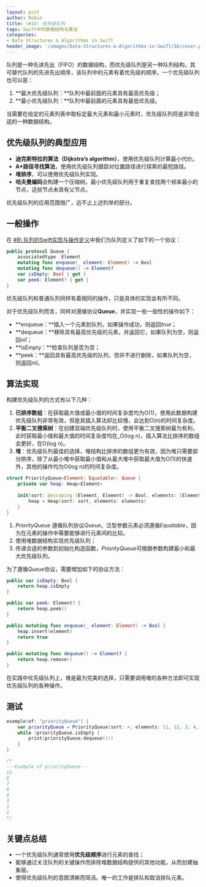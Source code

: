 ```yaml
---
layout: post
author: Robin
title: \#16\ 优先级队列
tags: Swift中的数据结构与算法
categories:
- Data Structures & Algorithms in Swift
header_image: '/images/Data-Structures-&-Algorithms-in-Swift/16/cover.png'
---
```


队列是一种先进先出（FIFO）的数据结构，而优先级队列是另一种队列结构，其可替代队列的先进先出顺序，该队列中的元素有着优先级的顺序。一个优先级队列也可以是：

1. **最大优先级队列：**队列中最前面的元素具有最高优先级；
2. **最小优先级队列：**队列中最前面的元素具有最低优先级。

当需要在给定的元素列表中取标定最大元素和最小元素时，优先级队列将是非常合适的一种数据结构。

## 优先级队列的典型应用

* **迪克斯特拉的算法（Dijkstra’s algorithm）**，使用优先级队列计算最小代价。
* **A\*路径寻找算法**，使用优先级队列跟踪对位置路径进行探索的最短路径。
* **堆排序**，可以使用优先级队列实现。
* **哈夫曼编码**会构建一个压缩树。最小优先级队列用于重复查找两个频率最小的节点，这些节点未具有父节点。

优先级队列的应用范围很广，远不止上述列举的部分。

## 一般操作

在 [\#8\\ 队列的Swift实现与操作定义](https://robinchao.github.io/Data-Structures-&-Algorithms-in-Swift-08/)中我们为队列定义了如下的一个协议：

```swift
public protocol Queue {
    associatedtype  Element
    mutating func enqueue(_ element: Element) -> Bool
    mutating func dequeue() -> Element?
    var isEmpty: Bool { get }
    var peek: Element? { get }
}
```

优先级队列和普通队列同样有着相同的操作，只是具体的实现会有所不同。

对于优先级队列而言，同样对遵循协议**Queue**，并实现一些一般性的操作如下：

* **enqueue：**插入一个元素到队列，如果操作成功，则返回*true*；
* **dequeue：**移除具有最高优先级的元素，并返回它，如果队列为空，则返回*nil*；
* **isEmpty：**检查队列是否为空；
* **peek：**返回具有最高优先级的队列，但并不进行删除，如果队列为空，则返回*nil*。

## 算法实现

构建优先级队列的方式有以下几种：

1. **已排序数组**：在获取最大值或最小值的时间复杂度均为O(1)，使用此数据构建优先级队列非常有效，但是其插入算法却比较慢，会达到O(n)的时间复杂度。
2. **平衡二叉搜索树**：在创建双端优先级队列时，使用平衡二叉搜索树最为有利，此时获取最小值和最大值的时间复杂度均在_O(log n)，插入算法比排序的数组会更好，在O(log n)。
3. **堆**：优先级队列最佳的选择，堆结构比排序的数组更为有效，因为堆只需要部分排序，除了从最小堆中获取最小值和从最大堆中获取最大值为O(1)的快速外，其他的操作均为O(log n)的时间复杂度。

```swift
struct PriorityQueue<Element: Equatable>: Queue {
    private var heap: Heap<Element>
    
    init(sort: @escaping (Element, Element) -> Bool, elements: [Element] = []) {
        heap = Heap(sort: sort, elements: elements)
    }
}
```

1. *PriorityQueue* 遵循队列协议*Queue*。泛型参数元素必须遵循*Equatable*，因为在元素的操作中需要能够进行元素间的比较。
2. 使用堆数据结构实现优先级队列；
3. 传递合适的参数到初始化构造函数，*PriorityQueue*可根据参数构建最小和最大优先级队列。

为了遵循*Queue*协议，需要增加如下的协议方法：

```swift
public var isEmpty: Bool {
    return heap.isEmpty
}

public var peek: Element? {
    return heap.peek()
}

public mutating func enqueue(_ element: Element) -> Bool {
    heap.insert(element)
    return true
}

public mutating func dequeue() -> Element? {
    return heap.remove()
}
```

在实践中优先级队列上，堆是最为完美的选择，只需要调用堆的各种方法即可实现优先级队列的各种操作。

## 测试

```swift
example(of: "priorityQueue") {
    var priorityQueue = PriorityQueue(sort: >, elements: [1, 12, 3, 4, 1, 6, 8, 7])
    while !priorityQueue.isEmpty {
        print(priorityQueue.dequeue()!)
    }
}

/*
---Example of priorityQueue---
12
8
7
6
4
3
1
1
*/
```

## 关键点总结

* 一个优先级队列通常使用**优先级顺序**进行元素的查找；
* 能够通过关注队列的关键操作而排除堆数据结构提供的其他功能，从而创建抽象层。
* 使得优先级队列的意图清晰而简洁。唯一的工作是排队和取消排队元素。
